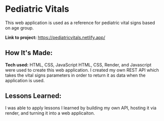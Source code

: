 # Pediatric Vitals
This web application is used as a reference for pediatric vital signs based on age group.

**Link to project:** https://pediatricvitals.netlify.app/
## How It's Made:

**Tech used:** HTML, CSS, JavaScript
HTML, CSS, Render, and Javascript were used to create this web application. I created my own REST API which takes the vital signs parameters in order to return it as data when the application is used.

## Lessons Learned:
I was able to apply lessons I learned by building my own API, hosting it via render, and turning it into a web applicaiton.
